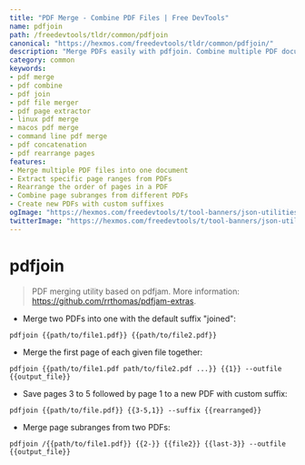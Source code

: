 ```yaml
---
title: "PDF Merge - Combine PDF Files | Free DevTools"
name: pdfjoin
path: /freedevtools/tldr/common/pdfjoin
canonical: "https://hexmos.com/freedevtools/tldr/common/pdfjoin/"
description: "Merge PDFs easily with pdfjoin. Combine multiple PDF documents into a single file or extract specific pages. Free online tool, no registration required."
category: common
keywords:
- pdf merge
- pdf combine
- pdf join
- pdf file merger
- pdf page extractor
- linux pdf merge
- macos pdf merge
- command line pdf merge
- pdf concatenation
- pdf rearrange pages
features:
- Merge multiple PDF files into one document
- Extract specific page ranges from PDFs
- Rearrange the order of pages in a PDF
- Combine page subranges from different PDFs
- Create new PDFs with custom suffixes
ogImage: "https://hexmos.com/freedevtools/t/tool-banners/json-utilities-banner.png"
twitterImage: "https://hexmos.com/freedevtools/t/tool-banners/json-utilities-banner.png"
---
```


# pdfjoin

> PDF merging utility based on pdfjam.
> More information: <https://github.com/rrthomas/pdfjam-extras>.

- Merge two PDFs into one with the default suffix "joined":

`pdfjoin {{path/to/file1.pdf}} {{path/to/file2.pdf}}`

- Merge the first page of each given file together:

`pdfjoin {{path/to/file1.pdf path/to/file2.pdf ...}} {{1}} --outfile {{output_file}}`

- Save pages 3 to 5 followed by page 1 to a new PDF with custom suffix:

`pdfjoin {{path/to/file.pdf}} {{3-5,1}} --suffix {{rearranged}}`

- Merge page subranges from two PDFs:

`pdfjoin /{{path/to/file1.pdf}} {{2-}} {{file2}} {{last-3}} --outfile {{output_file}}`
